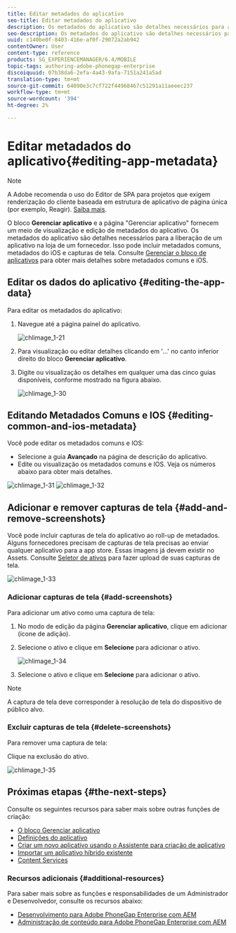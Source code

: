 ```yaml
---
title: Editar metadados do aplicativo
seo-title: Editar metadados do aplicativo
description: Os metadados do aplicativo são detalhes necessários para a liberação de um aplicativo na loja de um fornecedor. Siga esta página para saber mais sobre a edição de dados do aplicativo.
seo-description: Os metadados do aplicativo são detalhes necessários para a liberação de um aplicativo na loja de um fornecedor. Siga esta página para saber mais sobre a edição de dados do aplicativo.
uuid: c140be0f-8403-416e-af0f-29072a2ab942
contentOwner: User
content-type: reference
products: SG_EXPERIENCEMANAGER/6.4/MOBILE
topic-tags: authoring-adobe-phonegap-enterprise
discoiquuid: 07b38da6-2efa-4a43-9afa-7151a241a5ad
translation-type: tm+mt
source-git-commit: 64090e3c7cf722f44968467c51291a11aeeec237
workflow-type: tm+mt
source-wordcount: '394'
ht-degree: 2%

---
```



# Editar metadados do aplicativo{#editing-app-metadata}

>[!NOTE]
>
>A Adobe recomenda o uso do Editor de SPA para projetos que exigem renderização do cliente baseada em estrutura de aplicativo de página única (por exemplo, Reagir). [Saiba mais](/help/sites-developing/spa-overview.md).

O bloco **Gerenciar aplicativo** e a página &quot;Gerenciar aplicativo&quot; fornecem um meio de visualização e edição de metadados do aplicativo. Os metadados do aplicativo são detalhes necessários para a liberação de um aplicativo na loja de um fornecedor. Isso pode incluir metadados comuns, metadados do iOS e capturas de tela. Consulte [Gerenciar o bloco de aplicativos](/help/mobile/phonegap-app-details-tile.md) para obter mais detalhes sobre metadados comuns e iOS.

## Editar os dados do aplicativo {#editing-the-app-data}

Para editar os metadados do aplicativo:

1. Navegue até a página painel do aplicativo.

   ![chlimage_1-21](assets/chlimage_1-29.png)

1. Para visualização ou editar detalhes clicando em &#39;...&#39; no canto inferior direito do bloco **Gerenciar aplicativo**.

1. Digite ou visualização os detalhes em qualquer uma das cinco guias disponíveis, conforme mostrado na figura abaixo.

   ![chlimage_1-30](assets/chlimage_1-30.png)

## Editando Metadados Comuns e IOS {#editing-common-and-ios-metadata}

Você pode editar os metadados comuns e IOS:

* Selecione a guia **Avançado** na página de descrição do aplicativo.
* Edite ou visualização os metadados comuns e IOS. Veja os números abaixo para obter mais detalhes.

![chlimage_1-31](assets/chlimage_1-31.png) ![chlimage_1-32](assets/chlimage_1-32.png)

## Adicionar e remover capturas de tela {#add-and-remove-screenshots}

Você pode incluir capturas de tela do aplicativo ao roll-up de metadados. Alguns fornecedores precisam de capturas de tela precisas ao enviar qualquer aplicativo para a app store. Essas imagens já devem existir no Assets. Consulte [Seletor de ativos](/help/assets/asset-selector.md) para fazer upload de suas capturas de tela.

![chlimage_1-33](assets/chlimage_1-33.png)

### Adicionar capturas de tela {#add-screenshots}

Para adicionar um ativo como uma captura de tela:

1. No modo de edição da página **Gerenciar aplicativo**, clique em adicionar (ícone de adição).
1. Selecione o ativo e clique em **Selecione** para adicionar o ativo.

   ![chlimage_1-34](assets/chlimage_1-34.png)

1. Selecione o ativo e clique em **Selecione** para adicionar o ativo.

>[!NOTE]
>
>A captura de tela deve corresponder à resolução de tela do dispositivo de público alvo.

### Excluir capturas de tela {#delete-screenshots}

Para remover uma captura de tela:

Clique na exclusão do ativo.

![chlimage_1-35](assets/chlimage_1-35.png)

## Próximas etapas {#the-next-steps}

Consulte os seguintes recursos para saber mais sobre outras funções de criação:

* [O bloco Gerenciar aplicativo](/help/mobile/phonegap-app-details-tile.md)
* [Definições do aplicativo](/help/mobile/phonegap-app-definitions.md)
* [Criar um novo aplicativo usando o Assistente para criação de aplicativo](/help/mobile/phonegap-create-new-app.md)
* [Importar um aplicativo híbrido existente](/help/mobile/phonegap-adding-content-to-imported-app.md)
* [Content Services](/help/mobile/develop-content-as-a-service.md)

### Recursos adicionais {#additional-resources}

Para saber mais sobre as funções e responsabilidades de um Administrador e Desenvolvedor, consulte os recursos abaixo:

* [Desenvolvimento para Adobe PhoneGap Enterprise com AEM](/help/mobile/developing-in-phonegap.md)
* [Administração de conteúdo para Adobe PhoneGap Enterprise com AEM](/help/mobile/administer-phonegap.md)
